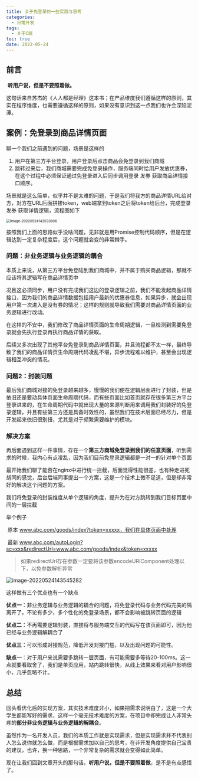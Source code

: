 ```yaml
---
title: 关于免登录的一些实践与思考
categories:
  - 日常开发
tags:
  - 关于C端
toc: true
date: 2022-05-24
---
```


## 前言

​	**听用户说，但是不要照着做。**

​	这句话来自苏杰的《人人都是经理》这本书；在产品维度我们遵循这样的原则，其实在程序维度，也需要遵循这样的原则，如果没有意识到这一点我们也许会深陷泥潭。



## 案例：免登录到商品详情页面

聊一个我们之前遇到的问题，场景是这样的

1. 用户在第三方平台登录，用户登录后点击商品会免登录到我们商城
2. 跳转过来后，我们商城需要完成免登录操作，服务端同时给用户发放优惠券，在这个过程中必须保证通过免登录进入后同步调用登录 发券  获取商品详情接口顺序。

​	场景就是这么简单，似乎并不是太难的问题，于是我们将我方的商品详情URL给对方，对方在URL后面拼接token，web端拿到token之后将token给后台，完成登录  发券 获取详情逻辑，流程图如下

<img src="http://www.vkcyan.top/image-20220524143533606.png" alt="image-20220524143533606" style="zoom:67%;" />

​	按照我们上面的思路似乎没啥问题，无非就是用Promise控制代码顺序，但是在逻辑达到一定复杂程度后，这个问题就会变的非常棘手。

### 问题：非业务逻辑与业务逻辑的耦合

​	本质上来说，从第三方平台免登陆到我们商城中，并不属于购买商品逻辑，那就不应该将其逻辑写在商品详情页中

​	况且这必须同步，用户没有完成我们这边的登录逻辑之前，我们不能发起商品详情接口，因为我们的商品详情数据包括用户最新的优惠券信息，如果异步，就会出现用户第一次进入是没有券的情况；这样的规则就导致我们需要对商品详情页面的业务逻辑进行改动。

​	在这样的不安中，我们修改了商品详情页面的生命周期逻辑，一旦检测到需要免登录就会先执行登录再执行商品详情的获取。

​	后续又多次出现了其他平台免登录到商品详情页面，并且流程都不太一样，最终导致了我们的商品详情页生命周期代码凌乱不堪，异步流程难以维护，甚至会出现逻辑相互冲突的情况。



### 问题2：封装问题

​	最后我们商城对接的免登录越来越多，慢慢的我们便在逻辑层面进行了封装，但是依旧还是要动具体页面生命周期代码，而有些页面比如首页就存在很多第三方平台登录进来的，在生命周期代码中就出现大量的来源判断用来调用我们封装好的免登录逻辑，并且有些第三方还是具备时效性的，虽然我们在技术层面已经尽力，但是开发起来依旧很别扭，尤其是对于频繁需要维护的模块。



### 解决方案

​	再后面遇到这样一件事情，存在一个**第三方商城免登录到我们的任意页面**，听到需求的时候，我内心有点凌乱，因为我们目前免登录逻辑都是一对一的针对单个页面

​	最开始我们聊了能否在nginx中进行统一拦截，后面觉得性能很差，也有种走进死胡同的感觉，后台后端同事提出一个方案，这是一个技术上微不足道，但是却非常好的解决这个问题的方案。

​	我们将免登录的封装维度从单个逻辑的角度，提升为在对方跳转到我们目标页面中间的一层拦截

举个例子

​	原本 www.abc.com/goods/index?token=xxxxx，我们在具体页面中处理

​	最新 www.abc.com/autoLogin?sc=xxx&redirectUrl=www.abc.com/goods/index&token=xxxxx

> 如果redirectUrl存在参数一定要将该参数encodeURIComponent处理以下，以免参数解析异常

![image-20220524143545282](http://www.vkcyan.top/image-20220524143545282.png)



这样做有三个优点也有一个缺点

**优点一**：非业务逻辑与业务逻辑的耦合的问题，将免登录代码与业务代码完美的隔离开了，不论有多少，多个性化的免登录场景，都不会影响被跳转页面的逻辑

**优点二**：不再需要逻辑封装，直接将与服务端交互的代码写在该页面即可，因为他已经与业务逻辑解耦合了

**优点三**：可以形成对接规范，降低开发对接门槛，以及出现问题的可能性。

**缺点一**：对于用户来说需要多跳转一层页面，有可能需要多等待20-100ms。这一点就要看取舍了，我们是单页应用，站内跳转很快，从线上效果来看对用户影响很小，几乎忽略不计。



## 总结

​	回头看优化后的实现方案，其实技术难度非小，如果把需求说明白了，这是一个大学生都能写好的需求，这样一个毫无技术难度的方案，在项目中却完成让人非常头疼的**部分非业务逻辑与业务逻辑的解耦合**。

​	虽然作为一名开发人员，我们的本质工作就是实现需求，但是实现需求并不代表别人怎么说你就怎么做，而是根据需求加以自己的思考，在非开发角度提供自己宝贵的建议，也许，换一种思路，一个非常复杂的需求就会变得如此简单。

​	现在让我们回到文章开头的那句话，**听用户说，但是不要照着做**，是不是有点感悟了。





